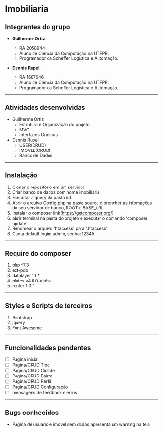 # Imobiliaria
## Integrantes do grupo
* **Guilherme Ortiz**
  * RA 2058944
  * Aluno de Ciência da Computação na UTFPR.
  * Programador da Scheffer Logística e Automação.

* **Dennis Rupel**
  * RA 1687646
  * Aluno de Ciência da Computação na UTFPR.
  * Programador da Scheffer Logística e Automação.

------------------------------------------
## Atividades desenvolvidas
* Guilherme Ortiz
  * Estrutura e Organização do projeto
  * MVC
  * Interfaces Graficas
* Dennis Rupel
  * USER(CRUD)
  * IMOVEL(CRUD)
  * Banco de Dados

------------------------------------------
## Instalação
 1. Clonar o repositório em um servidor
 2. Criar banco de dados com nome imobiliaria
 3. Executar a query da pasta bd
 4. Abrir o arquivo Config.php na pasta source e prencher as infomações do seu servidor de banco, ROOT e BASE_URL
 5. Instalar o composer link(https://getcomposer.org/)
 6. abrir terminal na pasta do projeto e executar o comando 'composer update'
 7. Renomear o arquivo 'htaccess' para '.htaccess'
 8. Conta default login: admin, senha: 12345

------------------------------------------
## Require do composer
 1. php ^7.3
 2. ext-pdo
 3. datalayer 1.1.*
 4. plates v4.0.0-alpha
 5. router 1.0.*

 ------------------------------------------
## Styles e Scripts de terceiros
 1. Bootstrap
 2. jquery
 3. Font Awesome

------------------------------------------
## Funcionalidades pendentes
- [ ] Pagina inicial
- [ ] Pagina/CRUD Tipo
- [ ] Pagina/CRUD Cidade
- [ ] Pagina/CRUD Bairro
- [ ] Pagina/CRUD Perfil
- [ ] Pagina/CRUD Configuração
- [ ] mensagens de feedback e erros 

------------------------------------------
## Bugs conhecidos
* Pagina de usuario e imovel sem dados apresenta um warning na tela
